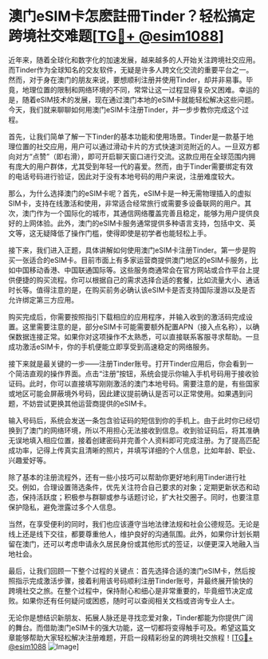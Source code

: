 # 澳门eSIM卡怎麽註冊Tinder？轻松搞定跨境社交难题[[TG💪+ @esim1088](https://t.me/s/esim1088)]

近年来，随着全球化和数字化的加速发展，越来越多的人开始关注跨境社交应用。而Tinder作为全球知名的交友软件，无疑是许多人跨文化交流的重要平台之一。然而，对于身在澳门的朋友来说，要想顺利注册并使用Tinder，却并非易事。毕竟，地理位置的限制和网络环境的不同，常常让这一过程显得复杂又困难。幸运的是，随着eSIM技术的发展，现在通过澳门本地的eSIM卡就能轻松解决这些问题。今天，我们就来聊聊如何用澳门eSIM卡注册Tinder，并一步步教你完成这个过程。

首先，让我们简单了解一下Tinder的基本功能和使用场景。Tinder是一款基于地理位置的社交应用，用户可以通过滑动卡片的方式快速浏览附近的人。一旦双方都向对方“点赞”（即右滑），即可开启聊天窗口进行交流。这款应用在全球范围内拥有庞大的用户群体，尤其受到年轻一代的喜爱。然而，由于Tinder需要绑定有效的电话号码进行验证，因此对于没有本地号码的用户来说，注册难度较大。

那么，为什么选择澳门的eSIM卡呢？首先，eSIM卡是一种无需物理插入的虚拟SIM卡，支持在线激活和使用，非常适合经常旅行或需要多设备联网的用户。其次，澳门作为一个国际化的城市，其通信网络覆盖完善且稳定，能够为用户提供良好的上网体验。此外，澳门的eSIM卡服务通常提供多种语言支持，包括中文、英文等，这无疑降低了操作门槛，使得即使是初学者也能轻松上手。

接下来，我们进入正题，具体讲解如何使用澳门eSIM卡注册Tinder。第一步是购买一张适合的eSIM卡。目前市面上有多家运营商提供澳门地区的eSIM卡服务，比如中国移动香港、中国联通国际等。这些服务商通常会在官方网站或合作平台上提供便捷的购买流程。你可以根据自己的需求选择合适的套餐，比如流量大小、通话时长等。值得注意的是，在购买前务必确认该eSIM卡是否支持国际漫游以及是否允许绑定第三方应用。

购买完成后，你需要按照指引下载相应的应用程序，并输入收到的激活码完成设置。这里需要注意的是，部分eSIM卡可能需要额外配置APN（接入点名称），以确保数据连接正常。如果你对这项操作不太熟悉，可以直接联系客服寻求帮助。一旦成功激活eSIM卡，你的手机便能立即享受到高速稳定的网络服务。

接下来就是最关键的一步——注册Tinder账号。打开Tinder应用后，你会看到一个简洁直观的操作界面。点击“注册”按钮，系统会提示你输入手机号码用于接收验证码。此时，你可以直接填写刚刚激活的澳门本地号码。需要注意的是，有些国家或地区可能会屏蔽境外号码，因此建议提前确认是否可以正常使用。如果遇到问题，不妨尝试更换其他运营商提供的eSIM卡。

输入号码后，系统会发送一条包含验证码的短信到你的手机上。由于此时你已经切换到了澳门的网络环境，所以不用担心无法接收到信息。收到验证码后，将其准确无误地填入相应位置，接着创建密码并完善个人资料即可完成注册。为了提高匹配成功率，记得上传真实且清晰的照片，并填写详细的个人信息，比如年龄、职业、兴趣爱好等。

除了基本的注册流程外，还有一些小技巧可以帮助你更好地利用Tinder进行社交。例如，合理设置筛选条件，优先关注符合自己要求的对象；定期更新状态和动态，保持活跃度；积极参与群聊或参与话题讨论，扩大社交圈子。同时，也要注意保护隐私，避免泄露过多个人信息。

当然，在享受便利的同时，我们也应该遵守当地法律法规和社会公德规范。无论是线上还是线下交往，都要尊重他人，维护良好的沟通氛围。此外，如果你计划长期留在澳门，还可以考虑申请永久居民身份或其他形式的签证，以便更深入地融入当地社会。

最后，让我们回顾一下整个过程的关键点：首先选择合适的澳门eSIM卡，然后按照指示完成激活步骤，接着利用该号码顺利注册Tinder账号，并最终展开愉快的跨境社交之旅。在整个过程中，保持耐心和细心是非常重要的，毕竟细节决定成败。如果你还有任何疑问或困惑，随时可以查阅相关文档或咨询专业人士。

无论你是想结识新朋友、拓展人脉还是寻找恋爱对象，Tinder都能为你提供广阔的舞台。而借助澳门eSIM卡的强大功能，这一切都将变得触手可及。希望这篇文章能够帮助大家轻松解决注册难题，开启一段精彩纷呈的跨境社交旅程！[[TG💪+ @esim1088](https://t.me/s/esim1088) ![Image](https://i.postimg.cc/4NQfJmqS/Snipaste-2025-05-13-00-14-12.png)]